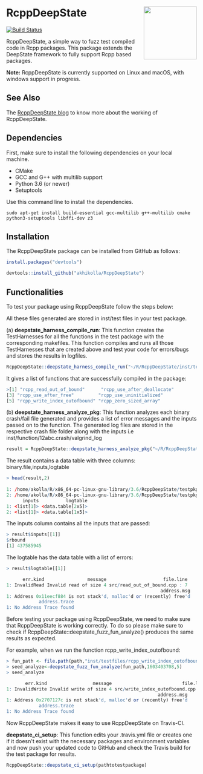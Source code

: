 # RcppDeepState <a href="https://akhikolla.github.io./"><img src="https://github.com/akhikolla/RcppDeepState/blob/master/inst/graphics/logo.jpg" align="right" height="140" /></a>

[![Build Status](https://travis-ci.org/akhikolla/RcppDeepState.svg?branch=master)](https://travis-ci.org/akhikolla/RcppDeepState)

RcppDeepState, a simple way to fuzz test compiled code in Rcpp packages. This package extends the DeepState framework to fully support Rcpp based packages.

**Note:** RcppDeepState is currently supported on Linux and macOS, with windows support in progress.

## See Also

The [RcppDeepState blog](https://akhikolla.github.io./) to know more about the working of RcppDeepState. 

## Dependencies

First, make sure to install the following dependencies on your local machine.

* CMake
* GCC and G++ with multilib support
* Python 3.6 (or newer)
* Setuptools

Use this command line to install the dependencies.

```shell
sudo apt-get install build-essential gcc-multilib g++-multilib cmake python3-setuptools libffi-dev z3
```

## Installation

The RcppDeepState package can be installed from GitHub as follows:

```R
install.packages("devtools")

devtools::install_github("akhikolla/RcppDeepState")
```

## Functionalities

To test your package using RcppDeepState follow the steps below:

All these files generated are stored in inst/test files in your test package.

(a) **deepstate_harness_compile_run**: This function creates the TestHarnesses for all the functions in the test package with the corresponding makefiles. This function compiles and runs all those TestHarnesses that are created above and test your code for errors/bugs and stores the results in logfiles.

```R
RcppDeepState::deepstate_harness_compile_run("~/R/RcppDeepState/inst/testpkgs/testSAN")
```

It gives a list of functions that are successfully compiled in the package:

```R
>[1] "rcpp_read_out_of_bound"      "rcpp_use_after_deallocate" 
[3] "rcpp_use_after_free"         "rcpp_use_uninitialized"
[5] "rcpp_write_index_outofbound" "rcpp_zero_sized_array"
```

(b) **deepstate_harness_analyze_pkg**: This function analyzes each binary crash/fail file generated and provides a list of error messages and the inputs passed on to the function. The generated log files are stored in the respective crash file folder along with the inputs i.e inst/function/12abc.crash/valgrind_log

```R
result = RcppDeepState::deepstate_harness_analyze_pkg("~/R/RcppDeepState/inst/testpkgs/testSAN")
```

The result contains a data table with three columns: binary.file,inputs,logtable

```R
> head(result,2)
                                                                                                                                                                                         binaryfile
1: /home/akolla/R/x86_64-pc-linux-gnu-library/3.6/RcppDeepState/testpkgs/testSAN/inst/testfiles/rcpp_read_out_of_bound/rcpp_read_out_of_bound_output/0001957a365ef90344a992e32cc2d49d4aedf572.crash
2: /home/akolla/R/x86_64-pc-linux-gnu-library/3.6/RcppDeepState/testpkgs/testSAN/inst/testfiles/rcpp_read_out_of_bound/rcpp_read_out_of_bound_output/0001b796162c8cd4b00f4b7ccf165b55b566cfce.crash
      inputs          logtable
1: <list[1]> <data.table[2x5]>
2: <list[1]> <data.table[1x5]>
```

The inputs column contains all the inputs that are passed: 

```R
> result$inputs[[1]]
$rbound
[1] 437585945
```
The logtable has the data table with a list of errors:

```R
> result$logtable[[1]]

      err.kind                message                     file.line
1: InvalidRead Invalid read of size 4 src/read_out_of_bound.cpp : 7
                                                         address.msg
1: Address 0x11eecf884 is not stack'd, malloc'd or (recently) free'd
            address.trace
1: No Address Trace found
```

Before testing your package using RcppDeepState, we need to make sure that RcppDeepState is working correctly. To do so please make sure to check if RcppDeepState::deepstate_fuzz_fun_analyze() produces the same results as expected. 

For example, when we run the function rcpp_write_index_outofbound:

```R
> fun_path <- file.path(path,"inst/testfiles/rcpp_write_index_outofbound") 
> seed_analyze<-deepstate_fuzz_fun_analyze(fun_path,1603403708,5)
> seed_analyze

       err.kind                 message                          file.line
1: InvalidWrite Invalid write of size 4 src/write_index_outofbound.cpp : 8
                                                        address.msg
1: Address 0x2707127c is not stack'd, malloc'd or (recently) free'd
            address.trace
1: No Address Trace found

```

Now RcppDeepState makes it easy to use RcppDeepState on Travis-CI. 

**deepstate_ci_setup**: This function edits your .travis.yml file or creates one if it doesn't exist with the necessary packages and environment variables and now push your updated code to GitHub and check the Travis build for the test package for results.

```R
RcppDeepState::deepstate_ci_setup(pathtotestpackage)
```


